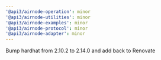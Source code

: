 ```yaml
---
'@api3/airnode-operation': minor
'@api3/airnode-utilities': minor
'@api3/airnode-examples': minor
'@api3/airnode-protocol': minor
'@api3/airnode-adapter': minor
---
```


Bump hardhat from 2.10.2 to 2.14.0 and add back to Renovate
